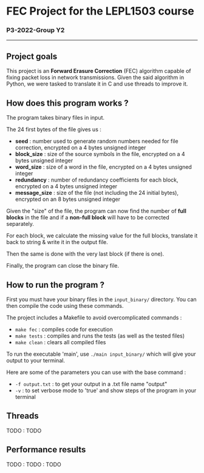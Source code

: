 # FEC Project for the LEPL1503 course

### P3-2022-Group Y2

---
## Project goals

This project is an **Forward Erasure Correction** (FEC) algorithm capable of fixing packet loss in network transmissions.
Given the said algorithm in Python, we were tasked to translate it in C and use threads to improve it.
## How does this program works ?

The program takes binary files in input.

The 24 first bytes of the file gives us :
- **seed** : number used to generate random numbers needed for file correction, encrypted on a 4 bytes unsigned integer
- **block_size** : size of the source symbols in the file, encrypted on a 4 bytes unsigned integer
- **word_size** : size of a word in the file, encrypted on a 4 bytes unsigned integer
- **redundancy** : number of redundancy coefficients for each block, encrypted on a 4 bytes unsigned integer
- **message_size** : size of the file (not including the 24 initial bytes), encrypted on an 8 bytes unsigned integer

Given the "size" of the file, the program can now find the number of **full blocks** in the file and if a **non-full block** will have to be corrected separately.

For each block, we calculate the missing value for the full blocks, translate it back to string & write it in the output file.

Then the same is done with the very last block (if there is one).

Finally, the program can close the binary file.
## How to run the program ?

First you must have your binary files in the `input_binary/` directory.
You can then compile the code using these commands.

The project includes a Makefile to avoid overcomplicated commands :
- `make fec` : compiles code for execution
- `make tests` : compiles and runs the tests (as well as the tested files)
- `make clean` : clears all compiled files

To run the executable 'main', use `./main input_binary/` which will give your output to your terminal.

Here are some of the parameters you can use with the base command :
- `-f output.txt` : to get your output in a .txt file name "output"
- `-v` : to set verbose mode to 'true' and show steps of the program in your terminal
## Threads

TODO : TODO
## Performance results

TODO : TODO : TODO
